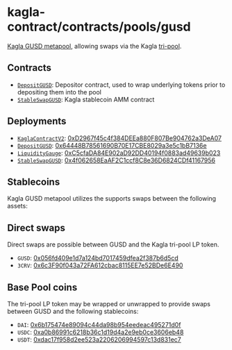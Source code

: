 # kagla-contract/contracts/pools/gusd

[Kagla GUSD metapool](https://www.kagla.finance/gusd), allowing swaps via the Kagla [tri-pool](../3pool).

## Contracts

* [`DepositGUSD`](DepositGUSD.vy): Depositor contract, used to wrap underlying tokens prior to depositing them into the pool
* [`StableSwapGUSD`](StableSwapGUSD.vy): Kagla stablecoin AMM contract

## Deployments

* [`KaglaContractV2`](../../tokens/KaglaTokenV2.vy): [0xD2967f45c4f384DEEa880F807Be904762a3DeA07](https://etherscan.io/address/0xD2967f45c4f384DEEa880F807Be904762a3DeA07)
* [`DepositGUSD`](DepositGUSD.vy): [0x64448B78561690B70E17CBE8029a3e5c1bB7136e](https://etherscan.io/address/0x64448B78561690B70E17CBE8029a3e5c1bB7136e)
* [`LiquidityGauge`](../../gauges/LiquidityGauge.vy): [0xC5cfaDA84E902aD92DD40194f0883ad49639b023](https://etherscan.io/address/0xC5cfaDA84E902aD92DD40194f0883ad49639b023)
* [`StableSwapGUSD`](StableSwapGUSD.vy): [0x4f062658EaAF2C1ccf8C8e36D6824CDf41167956](https://etherscan.io/address/0x4f062658EaAF2C1ccf8C8e36D6824CDf41167956)

## Stablecoins

Kagla GUSD metapool utilizes the supports swaps between the following assets:

## Direct swaps

Direct swaps are possible between GUSD and the Kagla tri-pool LP token.

* `GUSD`: [0x056fd409e1d7a124bd7017459dfea2f387b6d5cd](https://etherscan.io/address/0x056fd409e1d7a124bd7017459dfea2f387b6d5cd)
* `3CRV`: [0x6c3F90f043a72FA612cbac8115EE7e52BDe6E490](https://etherscan.io/address/0x6c3F90f043a72FA612cbac8115EE7e52BDe6E490)

## Base Pool coins

The tri-pool LP token may be wrapped or unwrapped to provide swaps between GUSD and the following stablecoins:

* `DAI`: [0x6b175474e89094c44da98b954eedeac495271d0f](https://etherscan.io/address/0x6b175474e89094c44da98b954eedeac495271d0f)
* `USDC`: [0xa0b86991c6218b36c1d19d4a2e9eb0ce3606eb48](https://etherscan.io/address/0xa0b86991c6218b36c1d19d4a2e9eb0ce3606eb48)
* `USDT`: [0xdac17f958d2ee523a2206206994597c13d831ec7](https://etherscan.io/address/0xdac17f958d2ee523a2206206994597c13d831ec7)
